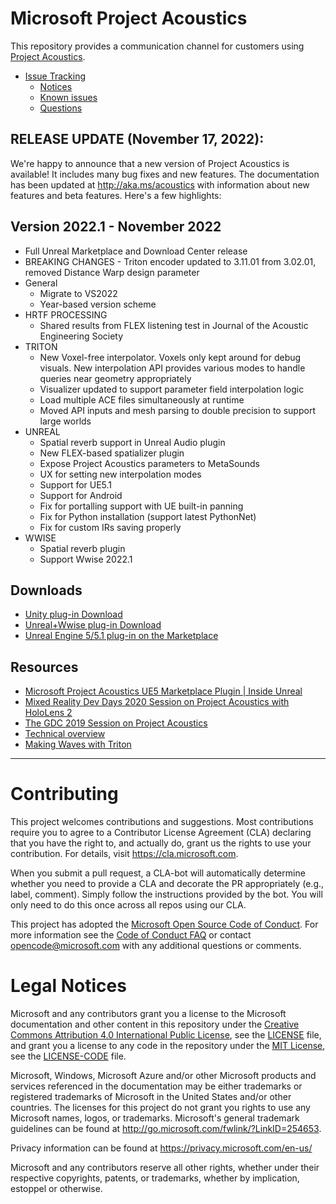 # Microsoft Project Acoustics
This repository provides a communication channel for customers using [Project Acoustics](https://aka.ms/acoustics).

* [Issue Tracking](https://github.com/microsoft/ProjectAcoustics/issues)
    * [Notices](https://github.com/microsoft/ProjectAcoustics/labels/notice)
    * [Known issues](https://github.com/microsoft/ProjectAcoustics/labels/known%20issue)
    * [Questions](https://github.com/microsoft/ProjectAcoustics/labels/question)
    
## RELEASE UPDATE (November 17, 2022):

We're happy to announce that a new version of Project Acoustics is available! It includes many bug fixes and new features. The documentation has been updated at http://aka.ms/acoustics with information about new features and beta features. Here's a few highlights:

## Version 2022.1 - November 2022
* Full Unreal Marketplace and Download Center release
* BREAKING CHANGES - Triton encoder updated to 3.11.01 from 3.02.01, removed Distance Warp design parameter
* General
    * Migrate to VS2022
    * Year-based version scheme
* HRTF PROCESSING
    * Shared results from FLEX listening test in Journal of the Acoustic Engineering Society
* TRITON
    * New Voxel-free interpolator. Voxels only kept around for debug visuals. New interpolation API provides various modes to handle queries near geometry appropriately
    * Visualizer updated to support parameter field interpolation logic
    * Load multiple ACE files simultaneously at runtime
    * Moved API inputs and mesh parsing to double precision to support large worlds
* UNREAL
    * Spatial reverb support in Unreal Audio plugin
    * New FLEX-based spatializer plugin
    * Expose Project Acoustics parameters to MetaSounds
    * UX for setting new interpolation modes
    * Support for UE5.1
    * Support for Android
    * Fix for portalling support with UE built-in panning
    * Fix for Python installation (support latest PythonNet)
    * Fix for custom IRs saving properly
* WWISE
    * Spatial reverb plugin
    * Support Wwise 2022.1

## Downloads

* [Unity plug-in Download](https://www.microsoft.com/en-us/download/details.aspx?id=57346)
* [Unreal+Wwise plug-in Download](https://www.microsoft.com/en-us/download/details.aspx?id=58090)
* [Unreal Engine 5/5.1 plug-in on the Marketplace](https://www.unrealengine.com/marketplace/en-US/product/06cfe91228c04848a0f6d6f7fb7b40f0)

## Resources

* [Microsoft Project Acoustics UE5 Marketplace Plugin | Inside Unreal](https://youtu.be/3uocCX0AMIg)
* [Mixed Reality Dev Days 2020 Session on Project Acoustics with HoloLens 2](https://channel9.msdn.com/Shows/Mixed-Reality/Using-Project-Acoustics-with-HoloLens-2)
* [The GDC 2019 Session on Project Acoustics](https://www.youtube.com/watch?v=uY4G-GUAQIE&feature=youtu.be&list=PLRs2lXTYCDQ3q9WF-4aO2SgCCCL6rSmA6)
* [Technical overview](https://docs.microsoft.com/en-us/gaming/acoustics/what-is-acoustics)
* [Making Waves with Triton](https://youtu.be/pIzwo-MxCC8)

* * *

# Contributing

This project welcomes contributions and suggestions.  Most contributions require you to agree to a
Contributor License Agreement (CLA) declaring that you have the right to, and actually do, grant us
the rights to use your contribution. For details, visit https://cla.microsoft.com.

When you submit a pull request, a CLA-bot will automatically determine whether you need to provide
a CLA and decorate the PR appropriately (e.g., label, comment). Simply follow the instructions
provided by the bot. You will only need to do this once across all repos using our CLA.

This project has adopted the [Microsoft Open Source Code of Conduct](https://opensource.microsoft.com/codeofconduct/).
For more information see the [Code of Conduct FAQ](https://opensource.microsoft.com/codeofconduct/faq/) or
contact [opencode@microsoft.com](mailto:opencode@microsoft.com) with any additional questions or comments.

# Legal Notices

Microsoft and any contributors grant you a license to the Microsoft documentation and other content
in this repository under the [Creative Commons Attribution 4.0 International Public License](https://creativecommons.org/licenses/by/4.0/legalcode),
see the [LICENSE](LICENSE) file, and grant you a license to any code in the repository under the [MIT License](https://opensource.org/licenses/MIT), see the
[LICENSE-CODE](LICENSE-CODE) file.

Microsoft, Windows, Microsoft Azure and/or other Microsoft products and services referenced in the documentation
may be either trademarks or registered trademarks of Microsoft in the United States and/or other countries.
The licenses for this project do not grant you rights to use any Microsoft names, logos, or trademarks.
Microsoft's general trademark guidelines can be found at http://go.microsoft.com/fwlink/?LinkID=254653.

Privacy information can be found at https://privacy.microsoft.com/en-us/

Microsoft and any contributors reserve all other rights, whether under their respective copyrights, patents,
or trademarks, whether by implication, estoppel or otherwise.

